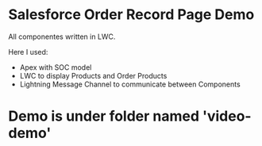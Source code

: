 # Salesforce Order Record Page Demo

All componentes written in LWC.

Here I used:
- Apex with SOC model
- LWC to display Products and Order Products
- Lightning Message Channel to communicate between Components

# Demo is under folder named 'video-demo'
